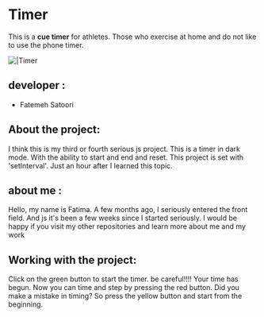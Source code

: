 # Timer 



This is a **cue timer** for athletes. Those who exercise at home and do not like to use the phone timer.

![|Timer](https://encrypted-tbn0.gstatic.com/images?q=tbn:ANd9GcQaaAShJ9HM39LNolIykahNHqusmCGqAN2GsLTZg4s-O0QB3BDEekDrJsSTIb2_80Ow5Xc&usqp=CAU)



## developer :

- Fatemeh Satoori






## About the project:

I think this is my third or fourth serious js project.
This is a timer in dark mode.
With the ability to start and end and reset.
This project is set with 'setInterval'.
Just an hour after I learned this topic.



## about me :

Hello, my name is Fatima.
A few months ago, I seriously entered the front field.
And js it's been a few weeks since I started seriously.
I would be happy if you visit my other repositories and learn more about me and my work



## Working with the project:

Click on the green button to start the timer.
be careful!!!!
Your time has begun.
Now you can time and step by pressing the red button.
Did you make a mistake in timing? So press the yellow button and start from the beginning.
